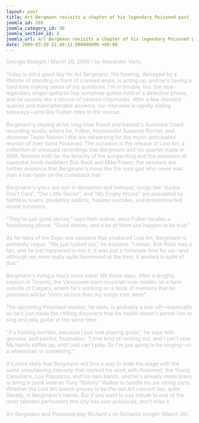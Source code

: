 ```yaml
---
layout: post
title: Art Bergmann revisits a chapter of his legendary Poisoned past
joomla_id: 269
joomla_category_id: 30
joomla_section_id: 4
joomla_url: Art Bergmann revisits a chapter of his legendary Poisoned past
date: 2009-03-28 22:40:11.000000000 +00:00
---
```

<span style="color: #c0c0c0">Georgia Straight / March 26, 2009 / by Alexander Varty<br />
<br />
Today is not a good day for Art Bergmann. His hearing, damaged by a lifetime of standing in front of cranked amps, is acting up, and he's having a hard time making sense of my questions. I'm in trouble, too: the near-legendary singer-guitarist has somehow gotten hold of a defective phone, and he sounds like a chorus of cartoon chipmunks. After a few shouted queries and indecipherable answers, our interview is rapidly sliding sideways&mdash;until Ray Fulber rides to the rescue.<br />
<br />
Bergmann's staying at his long-time friend and bassist's Sunshine Coast recording studio, where he, Fulber, keyboardist Susanne Richter, and drummer Taylor Nelson Little are rehearsing for the much-anticipated reunion of their band Poisoned. The occasion is the release of Lost Art, a collection of unissued recordings that Bergmann and his quartet made in 1986. Notable both for the ferocity of the songwriting and the presence of superstar knob-twiddlers Bob Rock and Mike Fraser, the sessions are further evidence that Bergmann's more like the rock god who never was than a has-been on the comeback trail.<br />
<br />
Bergmann's lyrics are rich in deception and betrayal; songs like &ldquo;Junkie Don't Care&rdquo;, &ldquo;Our Little Secret&rdquo;, and &ldquo;My Empty House&rdquo; are populated by faithless lovers, predatory addicts, hapless suicides, and brokenhearted incest survivors.<br />
<br />
&ldquo;They're just good stories,&rdquo; says their author, once Fulber locates a functioning phone. &ldquo;Good stories, and a lot of them just happen to be true.&rdquo;<br />
<br />
As for tales of the Expo-era sessions that produced Lost Art, Bergmann is pointedly vague. &ldquo;We just lucked out,&rdquo; he explains. &ldquo;I mean, Bob Rock was a fan, and he just happened to mix it. It was just a fortunate time for us&mdash;and although we were really quite hammered at the time, it worked in spite of that.&rdquo;<br />
<br />
Bergmann's living a much more sober life these days. After a lengthy sojourn in Toronto, the Vancouver-born musician now resides on a farm outside of Calgary, where he's working on a book of memoirs that he promises will be &ldquo;more vicious than my songs ever were&rdquo;.<br />
<br />
The upcoming Poisoned reunion, he adds, is probably a one-off&mdash;especially as he's just made the chilling discovery that his health doesn't permit him to sing and play guitar at the same time.<br />
<br />
&ldquo;It's fucking horrible, because I just love playing guitar,&rdquo; he says with genuine, and painful, frustration. &ldquo;I love kind of rocking out, and I can't now. My hands stiffen up, and I just can't play. So I'm just going to be singing&mdash;in a wheelchair or something.&rdquo;<br />
<br />
It's more likely that Bergmann will find a way to stalk the stage with the same smouldering intensity that marked his work with Poisoned, the Young Canadians, Los Popularos, and his own bands, and he's already made plans to bring in punk veteran Tony &ldquo;Balony&rdquo; Walker to handle his six-string parts.<br />
Whether the Lost Art launch proves to be the last Art concert lies, quite literally, in Bergmann's hands. But if you want to pay tribute to one of the most talented performers this city has ever produced, don't miss it.<br />
<br />
Art Bergmann and Poisoned play Richard's on Richards tonight (March 26).<br />
<br />
</span>
